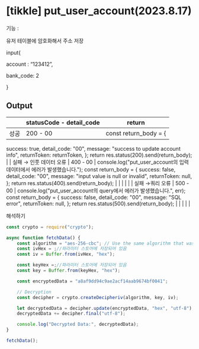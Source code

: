# [tikkle] put_user_account(2023.8.17)

기능 : 

유저 테이블에 암호화해서 주소 저장

input{

account : “123412”,

bank_code:  2

}

## Output

|  | statusCode - detail_code | return |
| --- | --- | --- |
| 성공 | 200 - 00 | const return_body = {
success: true,
detail_code: "00",
message: "success to update account info",
returnToken: returnToken,
};
return res.status(200).send(return_body); |
| 실패 
→ 인풋 데이터 오류 | 400 - 00 | console.log("put_user_account의 입력 데이터에서 에러가 발생했습니다.");
const return_body = {
success: false,
detail_code: "00",
message: "input value is null or invalid",
returnToken: null,
};
return res.status(400).send(return_body); |
|  |  |  |
| 실패
→쿼리  오류 | 500 - 00 | console.log("put_user_account의 query에서 에러가 발생했습니다.", err);
const return_body = {
success: false,
detail_code: "00",
message: "SQL error",
returnToken: null,
};
return res.status(500).send(return_body); |
|  |  |  |

해석하기

```jsx
const crypto = require("crypto");

async function fetchData() {
	const algorithm = "aes-256-cbc"; // Use the same algorithm that was used for encryption
	const ivHex = ;//파라미터 스토어에 저장되어 있음
	const iv = Buffer.from(ivHex, "hex");

	const keyHex =;//파라미터 스토어에 저장되어 있음
	const key = Buffer.from(keyHex, "hex");

	const encryptedData = "a8af9dd94c9ae2acf14aab9674bf0041";

	// Decryption
	const decipher = crypto.createDecipheriv(algorithm, key, iv);

	let decryptedData = decipher.update(encryptedData, "hex", "utf-8");
	decryptedData += decipher.final("utf-8");

	console.log("Decrypted Data:", decryptedData);
}

fetchData();
```